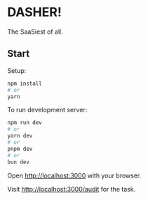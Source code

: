 # DASHER!

The SaaSiest of all.

## Start

Setup:

```bash
npm install
# or
yarn
```

To run development server:

```bash
npm run dev
# or
yarn dev
# or
pnpm dev
# or
bun dev
```

Open [http://localhost:3000](http://localhost:3000) with your browser.

Visit [http://localhost:3000/audit](http://localhost:3000/audit) for the task.
